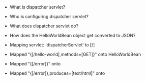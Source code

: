 - What is dispatcher servlet?
- Who is configuring dispatcher servlet?
- What does dispatcher servlet do?
- How does the HelloWorldBean object get converted to JSON?


- Mapping servlet: 'dispatcherServlet' to [/]
- Mapped "{[/hello-world],methods=[GET]}" onto HelloWorldBean
- Mapped "{[/error]}" onto
- Mapped "{[/error]},produces=[text/html]" onto